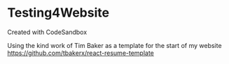 # Testing4Website
Created with CodeSandbox

Using the kind work of Tim Baker as a template for the start of my website
https://github.com/tbakerx/react-resume-template
